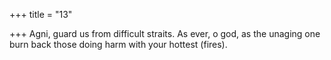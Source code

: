 +++
title = "13"

+++
Agni, guard us from difficult straits. As ever, o god, as the unaging one  burn back those doing harm
with your hottest (fires).